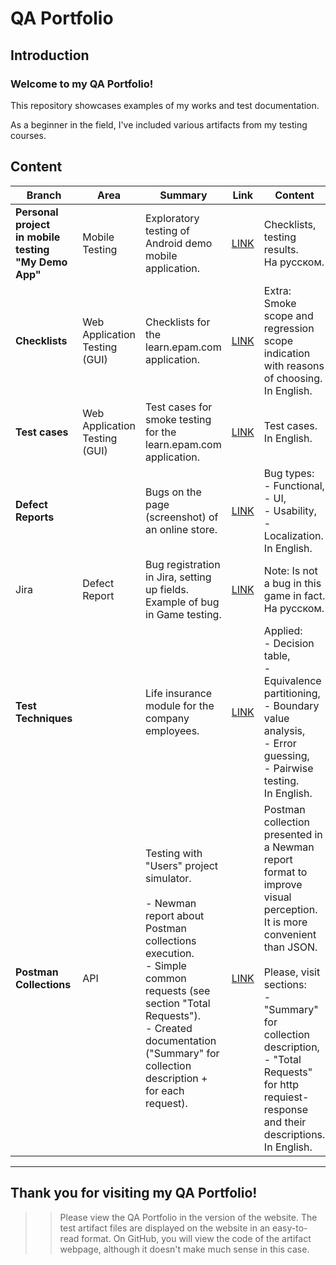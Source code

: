 # QA Portfolio


## Introduction

### Welcome to my QA Portfolio! 

This repository showcases examples of my works and test documentation.

As a beginner in the field, I've included various artifacts from my testing courses.


## Content

| **Branch**                                                          | Area                             | Summary                                                                                                                                                                                                                                               | Link                                                                                                   | Content                                                                                                                                                                                                                                                                                      | Origin                                       |
| ------------------------------------------------------------------- | -------------------------------- | ----------------------------------------------------------------------------------------------------------------------------------------------------------------------------------------------------------------------------------------------------- | ------------------------------------------------------------------------------------------------------ | -------------------------------------------------------------------------------------------------------------------------------------------------------------------------------------------------------------------------------------------------------------------------------------------- | -------------------------------------------- |
| **Personal project** <br>**in mobile testing**<br>**"My Demo App"** | Mobile Testing                   | Exploratory testing of Android demo mobile application.                                                                                                                                                                                               | [LINK](Mobile_Testing/MobileTesting_MyDemoApp.htm)                                                     | Checklists, testing results.<br>На русском.                                                                                                                                                                                                                                                  | Demo App for testing by Sauce Labs           |
| **Checklists**                                                      | Web Application Testing<br>(GUI) | Checklists for the learn.epam.com application.                                                                                                                                                                                                        | [LINK](Test_Documentation/Checklists/Web_app/Checklists_for_learn.epam.com_STA_course.htm)             | Extra: Smoke scope and regression scope indication <br>with reasons of choosing.<br>In English.                                                                                                                                                                                              | Testing <br>courses                          |
| **Test cases**                                                      | Web Application Testing<br>(GUI) | Test cases for smoke testing for the learn.epam.com application.                                                                                                                                                                                      | [LINK](Test_Documentation/Test_Cases/Web_app/TestCases_for_learn.epam.com_STA_course.htm)              | Test cases.<br>In English.                                                                                                                                                                                                                                                                   | Testing <br>courses                          |
| **Defect Reports**                                                  |                                  | Bugs on the page (screenshot) of an online store.                                                                                                                                                                                                     | [LINK](Test_Documentation/Defect_Reports/DefectReports_like_web_for_STA_course.htm)                    | Bug types: <br>- Functional, <br>- UI, <br>- Usability, <br>- Localization.<br>In English.                                                                                                                                                                                                   | Testing <br>courses                          |
| Jira                                                                | Defect Report                    | Bug registration in Jira, setting up fields. Example of bug in Game testing.                                                                                                                                                                          | [LINK](Test_Documentation/Defect_Reports/DefectReports_Jira_GameT_Bug_WOT.htm)                         | Note: Is not a bug in this game in fact.<br>На русском.                                                                                                                                                                                                                                      | A test task. <br>It is in the public access. |
| **Test Techniques**                                                 |                                  | Life insurance module for the company employees.                                                                                                                                                                                                      | [LINK](Test_Documentation/Test_Techniques/Test_Techniques_STA_course.htm)                              | Applied: <br>- Decision table, <br>- Equivalence partitioning, <br>- Boundary value analysis, <br>- Error guessing, <br>- Pairwise testing.<br>In English.                                                                                                                                   | Testing courses                              |
| **Postman Collections**                                             | API                              | Testing with "Users" project simulator.<br><br>- Newman report about Postman collections execution.<br>- Simple common requests (see section "Total Requests").<br>- Сreated documentation ("Summary" for collection description + for each request). | [LINK](Postman_Collections/Users_Simulator_Postman/ReportHTML_Users_simulator.postman_collection.html) | Postman collection presented in a Newman report format to improve visual perception.<br>It is more convenient than JSON.<br><br>Please, visit sections: <br>- "Summary" for collection description,<br>- "Total Requests" for http requiest-response and  their descriptions.<br>In English. | Olga Nazina <br>to educational <br>goals     |








---------------

## Thank you for visiting my QA Portfolio!


>> Please view the QA Portfolio in the version of the website. The test artifact files are displayed on the website in an easy-to-read format. On GitHub, you will view the code of the artifact webpage, although it doesn't make much sense in this case.